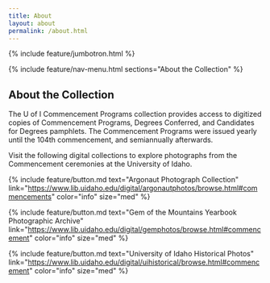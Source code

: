 ```yaml
---
title: About
layout: about
permalink: /about.html
---
```

{% include feature/jumbotron.html %} 

{% include feature/nav-menu.html sections="About the Collection" %} 

## About the Collection

The U of I Commencement Programs collection provides access to digitized copies of Commencement Programs, Degrees Conferred, and Candidates for Degrees pamphlets. The Commencement Programs were issued yearly until the 104th commencement, and semiannually afterwards. 

Visit the following digital collections to explore photographs from the Commencement ceremonies at the University of Idaho.

{% include feature/button.md text="Argonaut Photograph Collection" link="https://www.lib.uidaho.edu/digital/argonautphotos/browse.html#commencements" color="info" size="med" %}

{% include feature/button.md text="Gem of the Mountains Yearbook Photographic Archive" link="https://www.lib.uidaho.edu/digital/gemphotos/browse.html#commencement" color="info" size="med" %}

{% include feature/button.md text="University of Idaho Historical Photos" link="https://www.lib.uidaho.edu/digital/uihistorical/browse.html#commencement" color="info" size="med" %}

<div class="clearfix"></div>

